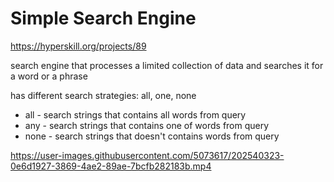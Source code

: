 # Simple Search Engine 
https://hyperskill.org/projects/89

search engine that processes a limited collection of data and searches it for a word or a phrase

has different search strategies: all, one, none

* all - search strings that contains all words from query
* any - search strings that contains one of words from query
* none - search strings that doesn't contains words from query

https://user-images.githubusercontent.com/5073617/202540323-0e6d1927-3869-4ae2-89ae-7bcfb282183b.mp4

